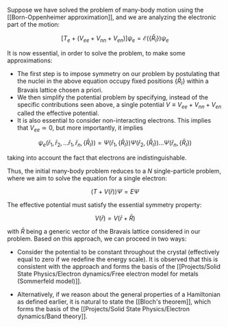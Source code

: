 Suppose we have solved the problem of many-body motion using the [[Born-Oppenheimer approximation]], and we are analyzing the electronic part of the motion:

$$ [T_e + (V_{ee}+V_{nn} + V_{en})] \psi_e = \mathcal{E}(\{\bar{R}_I\}) \psi_e$$

It is now essential, in order to solve the problem, to make some approximations:

- The first step is to impose symmetry on our problem by postulating that the nuclei in the above equation occupy fixed positions $\{\bar{R}_I\}$ within a Bravais lattice chosen a priori.
- We then simplify the potential problem by specifying, instead of the specific contributions seen above, a single potential $V\equiv V_{ee}+V_{nn} + V_{en}$ called the effective potential.
- It is also essential to consider non-interacting electrons. This implies that $V_{ee} \simeq 0$, but more importantly, it implies
 
$$ \psi_e(\bar{r}_1,\bar{r}_2, \dots\bar{r}_1,\bar{r}_n,\{\bar{R}_I\})=\Psi(\bar{r}_1, \{\bar{R}_I\})\Psi(\bar{r}_2, \{\bar{R}_I\})\dots\Psi(\bar{r}_n, \{\bar{R}_I\}) $$

taking into account the fact that electrons are indistinguishable.

Thus, the initial many-body problem reduces to a $N$ single-particle problem, where we aim to solve the equation for a single electron:

$$ (T+V(\bar{r}))\Psi  = E\Psi    $$

The effective potential must satisfy the essential symmetry property:

$$V(\bar{r}) = V(\bar{r} + \bar{R})$$

with $\bar{R}$ being a generic vector of the Bravais lattice considered in our problem.
Based on this approach, we can proceed in two ways:

- Consider the potential to be constant throughout the crystal (effectively equal to zero if we redefine the energy scale). It is observed that this is consistent with the approach and forms the basis of the [[Projects/Solid State Physics/Electron dynamics/Free electron model for metals (Sommerfeld model)]].

- Alternatively, if we reason about the general properties of a Hamiltonian as defined earlier, it is natural to state the [[Bloch's theorem]], which forms the basis of the [[Projects/Solid State Physics/Electron dynamics/Band theory]].